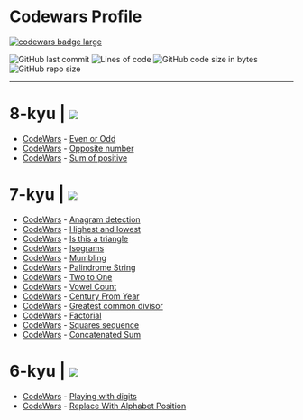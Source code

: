 

<h1 class="text">Codewars Profile</h1>
<div>
  <a target="_blank" href="https://www.codewars.com/users/Academicoff"><img src="https://www.codewars.com/users/Academicoff/badges/large" alt="codewars badge large" /></a>
</div>



![GitHub last commit](https://img.shields.io/github/last-commit/Academicoff/my-codewars)
![Lines of code](https://img.shields.io/tokei/lines/github/Academicoff/my-codewars)
![GitHub code size in bytes](https://img.shields.io/github/languages/code-size/Academicoff/my-codewars)
![GitHub repo size](https://img.shields.io/github/repo-size/Academicoff/my-codewars)
***
<p><h1>
8-kyu |  <img src="https://img.shields.io/badge/complete-3%20tasks-success")/></a></h1></p>

* [CodeWars](https://www.codewars.com/kata/53da3dbb4a5168369a0000fe/train/javascript) - [Even or Odd](8-kyu/Even%20or%20Odd/index.js) 
* [CodeWars](https://www.codewars.com/kata/56dec885c54a926dcd001095/train/javascript) - [Opposite number](8-kyu/Opposite%20number/index.js)
* [CodeWars](https://www.codewars.com/kata/sum-of-positive/train/javascript) - [Sum of positive](8-kyu/Sum%20of%20positive/index.js)

<p><h1>
7-kyu |  <img src="https://img.shields.io/badge/complete-13%20tasks-success")/></a></h1></p>

* [CodeWars](https://www.codewars.com/kata/anagram-detection/train/javascript) - [Anagram detection](7-kyu/Anagram%20Detection/index.js)
* [CodeWars](https://www.codewars.com/kata/highest-and-lowest/train/javascript) - [Highest and lowest](7-kyu/Highest%20and%20Lowest/index.js)
* [CodeWars](https://www.codewars.com/kata/56606694ec01347ce800001b/train/javascript) - [Is this a triangle](7-kyu/Is%20this%20a%20triangle/index.js)
* [CodeWars](https://www.codewars.com/kata/isograms/train/javascript) - [Isograms](7-kyu/Isograms/index.js)
* [CodeWars](https://www.codewars.com/kata/mumbling/train/javascript) - [Mumbling](7-kyu/Mumbling/index.js)
* [CodeWars](https://www.codewars.com/kata/57a5015d72292ddeb8000b31/train/javascript) - [Palindrome String](7-kyu/Palindrome%20Strings/index.js)
* [CodeWars](https://www.codewars.com/kata/two-to-one/train/javascript) - [Two to One](7-kyu/Two%20to%20One/index.js)
* [CodeWars](https://www.codewars.com/kata/vowel-count/train/javascript) - [Vowel Count](7-kyu/Vowel%20Count/index.js)
* [CodeWars](https://www.codewars.com/kata/century-from-year/train/javascript) - [Century From Year](7-kyu/Century%20From%20Year/index.js)
* [CodeWars](https://www.codewars.com/kata/greatest-common-divisor/train/javascript) - [Greatest common divisor](7-kyu/Greatest%20common%20divisor/index.js)
* [CodeWars](https://www.codewars.com/kata/factorial/javascript) - [Factorial](7-kyu/Factorial/index.js)
* [CodeWars](https://www.codewars.com/kata/squares-sequence/train/javascript) - [Squares sequence](7-kyu/Squares%20sequence/index.js)
* [CodeWars](https://www.codewars.com/kata/concatenated-sum/train/javascript) - [Concatenated Sum](7-kyu/Concatenated%20Sum/index.js)

<p><h1>
6-kyu |  <img src="https://img.shields.io/badge/complete-2%20tasks-success")/></a></h1></p>

* [CodeWars](https://www.codewars.com/kata/playing-with-digits/train/javascript) - [Playing with digits](6-kyu/Playing%20with%20digits/index.js)
* [CodeWars](https://www.codewars.com/kata/replace-with-alphabet-position/train/javascript) - [Replace With Alphabet Position](6-kyu/Replace%20With%20Alphabet%20Position/index.js)

